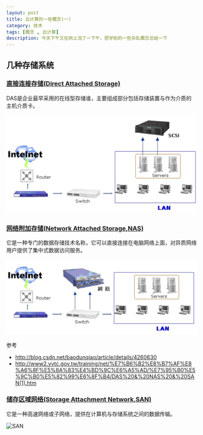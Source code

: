 ```yaml
---
layout: post
title: 云计算的一些概念(一)
category: 技术
tags: [概念 , 云计算]
description: 今天下午又在网上泡了一下午，把学到的一些杂乱概念总结一下
---
```


## 几种存储系统

### [直接连接存储(Direct Attached Storage)](http://baike.baidu.com/view/120932.htm#2)

DAS是企业最早采用的在线型存储谁，主要组成部分包括存储装置与作为介质的主机介质卡。

![DAS](/public/upload/技术/概念/das.jpg)

### [网络附加存储(Network Attached Storage,NAS)](http://zh.wikipedia.org/wiki/%E7%B6%B2%E8%B7%AF%E5%84%B2%E5%AD%98%E8%A8%AD%E5%82%99)

它是一种专门的数据存储技术名称，它可以直接连接在电脑网络上面，对异质网络用户提供了集中式数据访问服务。

![NAS](/public/upload/技术/概念/nas.jpg)

参考

- <http://blog.csdn.net/baodunqiao/article/details/4260630>
- <http://www2.yvtc.gov.tw/training/net/%E7%B6%B2%E8%B7%AF%E8%A6%8F%E5%8A%83%E4%BD%9C%E6%A5%AD/%E7%95%B0%E5%9C%B0%E5%82%99%E6%8F%B4/DAS%20&%20NAS%20&%20SAN(1).htm>

### [储存区域网络(Storage Attachment Network,SAN)](http://baike.baidu.com/view/120921.htm#sub6204565)

它是一种高速网络或子网络，提供在计算机与存储系统之间的数据传输。

![SAN](/public/upload/技术/概念/san.jpg)

